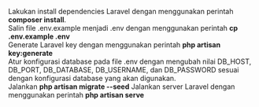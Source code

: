 Lakukan install dependencies Laravel dengan menggunakan perintah <strong>composer install</strong>. <br>
Salin file .env.example menjadi .env dengan menggunakan perintah <strong>cp .env.example .env</strong> <br>
Generate Laravel key dengan menggunakan perintah <strong>php artisan key:generate</strong> <br>
Atur konfigurasi database pada file .env dengan mengubah nilai DB_HOST, DB_PORT, DB_DATABASE, DB_USERNAME, dan DB_PASSWORD sesuai dengan konfigurasi database yang akan digunakan. <br>
Jalankan <strong>php artisan migrate --seed</strong>
Jalankan server Laravel dengan menggunakan perintah <strong>php artisan serve</strong> <br>